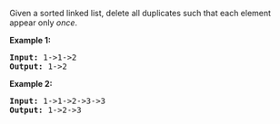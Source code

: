 <p>Given a sorted linked list, delete all duplicates such that each element appear only <em>once</em>.</p>

<p><strong>Example 1:</strong></p>

<pre>
<strong>Input:</strong> 1-&gt;1-&gt;2
<strong>Output:</strong> 1-&gt;2
</pre>

<p><strong>Example 2:</strong></p>

<pre>
<strong>Input:</strong> 1-&gt;1-&gt;2-&gt;3-&gt;3
<strong>Output:</strong> 1-&gt;2-&gt;3
</pre>
